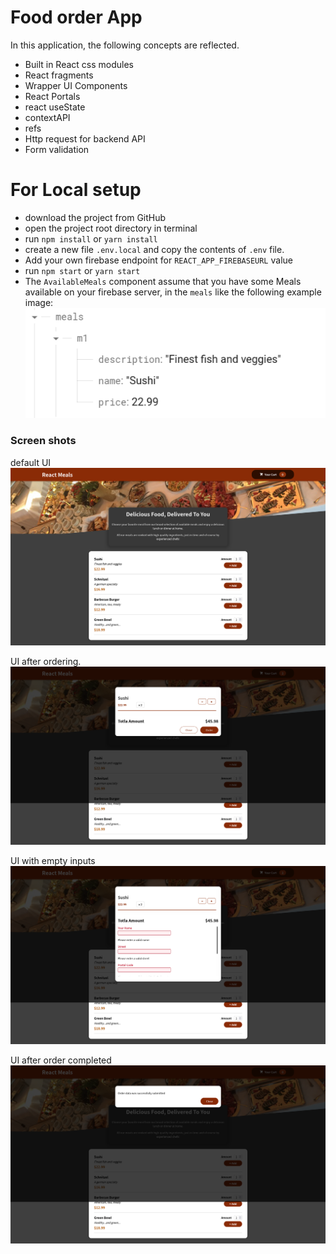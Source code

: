 # Food order App


In this application, the following concepts are reflected.

- Built in React css modules 
- React fragments
- Wrapper UI Components
- React Portals
- react useState
- contextAPI
- refs
- Http request for backend API
- Form validation

# For Local setup
- download the project from GitHub
- open the project root directory in terminal
- run `npm install` or `yarn install`
- create a new file `.env.local` and copy the contents of `.env` file. 
- Add your own firebase endpoint for `REACT_APP_FIREBASEURL` value
- run `npm start` or `yarn start`
- The `AvailableMeals` component assume that you have some Meals available on your firebase server, in the `meals` like the following example image:
![Screen shot 1](screenshots/Firebase-console.png "Screen shot 1")


### Screen shots

default UI
![Screen shot 1](screenshots/1.png "Screen shot 1")

UI after ordering.
![Screen shot with empty input](screenshots/2.png "Screen shot with empty input")

UI with empty inputs
![Screen shot with empty input](screenshots/3.png "Screen shot with empty input")


UI after order completed
![Screen shot with empty input](screenshots/4.png "Screen shot with empty input")



